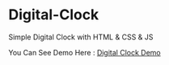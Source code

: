 # Digital-Clock
Simple Digital Clock with  HTML &amp; CSS &amp; JS

You Can See Demo Here :  <a href="https://digitaal-clock.netlify.app/"> Digital Clock Demo </a>

